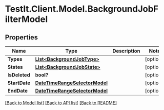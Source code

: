 # TestIt.Client.Model.BackgroundJobFilterModel

## Properties

Name | Type | Description | Notes
------------ | ------------- | ------------- | -------------
**Types** | [**List&lt;BackgroundJobType&gt;**](BackgroundJobType.md) |  | [optional] 
**States** | [**List&lt;BackgroundJobState&gt;**](BackgroundJobState.md) |  | [optional] 
**IsDeleted** | **bool?** |  | [optional] 
**StartDate** | [**DateTimeRangeSelectorModel**](DateTimeRangeSelectorModel.md) |  | [optional] 
**EndDate** | [**DateTimeRangeSelectorModel**](DateTimeRangeSelectorModel.md) |  | [optional] 

[[Back to Model list]](../README.md#documentation-for-models) [[Back to API list]](../README.md#documentation-for-api-endpoints) [[Back to README]](../README.md)

